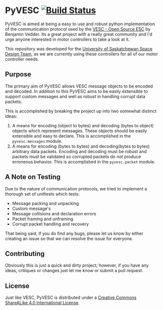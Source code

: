 # PyVESC [![Build Status](https://travis-ci.org/LiamBindle/PyVESC.svg?branch=init-dev)](https://travis-ci.org/LiamBindle/vesc)
PyVESC is aimed at being a easy to use and robust python implementation of the
communication protocol used by the
[VESC - Open Source ESC](http://vedder.se/2015/01/vesc-open-source-esc/) by
Benjamin Vedder. Its a great project with a really great community and I'd urge
anyone interested in motor controllers to take a look at it.


This repository was developed for the [University of Saskatchewan Space Design
Team](https://usst.ca), as we are currently using these controllers for all of
our motor controller needs.

## Purpose
The primary aim of PyVESC allows VESC message objects to be encoded and decoded.
In addition to this PyVESC aims to be easily extensible to support custom
messages and well as robust in handling corrupt data packets.

This is accomplished by breaking the project up into two somewhat distinct
ideas:

1. A means for encoding (object to bytes) and decoding (bytes to object) objects
which represent messages. These objects should be easily extensible and easy to
declare. This is accomplished in the ```pyvesc.messages``` module.
2. A means for encoding (bytes to bytes) and decoding(bytes to bytes) arbitrary
data packets. Encoding and decoding must be robust and packets must be validated
so corrupted packets do not produce erroneous behavior. This is accomplished in
the ```pyvesc.packet``` module.

## A Note on Testing
Due to the nature of communication protocols, we tried to implement a thorough
set of unittests which tests:
- Message packing and unpacking
- Custom message's
- Message collisions and declaration errors
- Packet framing and unframing
- Corrupt packet handling and recovery

That being said, if you do find any bugs, please let us know by either creating
an issue so that we can resolve the issue for everyone.  

## Contributing
Obviously this is just a quick and dirty project; however, if you have any ideas,
critiques or changes just let me know or submit a pull request.

## License
Just like VESC, PyVESC is distributed under a
[Creative Commons ShareALike 4.0 International License](https://creativecommons.org/licenses/by-sa/4.0/).
